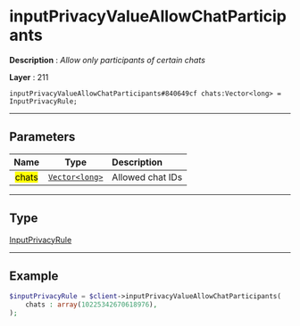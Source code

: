 # inputPrivacyValueAllowChatParticipants

**Description** : *Allow only participants of certain chats*

**Layer** : 211

```tl
inputPrivacyValueAllowChatParticipants#840649cf chats:Vector<long> = InputPrivacyRule;
```

---

## Parameters

| Name | Type | Description |
| :---: | :---: | :--- |
| <mark>chats</mark> | [`Vector<long>`](type/long) | Allowed chat IDs |

---

## Type

[InputPrivacyRule](type/InputPrivacyRule)

---

## Example

```php
$inputPrivacyRule = $client->inputPrivacyValueAllowChatParticipants(
	chats : array(10225342670618976),
);
```